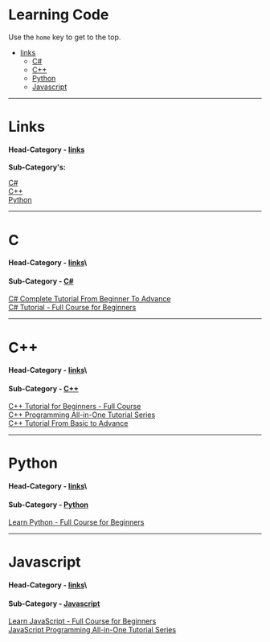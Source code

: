 # Learning Code

Use the `home` key to get to the top.

- [links](#links)
  + [C#](#c#)
  + [C++](#C++)
  + [Python](#Python)
  + [Javascript](#javascript)

---

# Links
#### Head-Category - [links](#links)


**Sub-Category's:**

[C#](#c#)\
[C++](#C++)\
[Python](#Python)

---
# C
#### Head-Category - [links](#links)\
#### Sub-Category - [C#](#c)

[C# Complete Tutorial From Beginner To Advance](https://www.youtube.com/watch?v=FPeGkedZykA&ab_channel=FLDevelopers)\
[C# Tutorial - Full Course for Beginners](https://www.youtube.com/watch?v=GhQdlIFylQ8&ab_channel=freeCodeCamp.org)

---
# C++
#### Head-Category - [links](#links)\
#### Sub-Category - [C++](#C++)

[C++ Tutorial for Beginners - Full Course](https://www.youtube.com/watch?v=vLnPwxZdW4Y&ab_channel=freeCodeCamp.org)\
[C++ Programming All-in-One Tutorial Series](https://www.youtube.com/watch?v=_bYFu9mBnr4&ab_channel=CalebCurry)\
[C++ Tutorial From Basic to Advance](https://www.youtube.com/watch?v=mUQZ1qmKlLY&ab_channel=ExternCode)

---
# Python
#### Head-Category - [links](#links)\
#### Sub-Category - [Python](#python)

[Learn Python - Full Course for Beginners](https://www.youtube.com/watch?v=rfscVS0vtbw&ab_channel=freeCodeCamp.org)

---
# Javascript
#### Head-Category - [links](#links)\
#### Sub-Category - [Javascript](#javascript)

[Learn JavaScript - Full Course for Beginners](https://www.youtube.com/watch?v=PkZNo7MFNFg)\
[JavaScript Programming All-in-One Tutorial Series](https://www.youtube.com/watch?v=9M4XKi25I2M)
